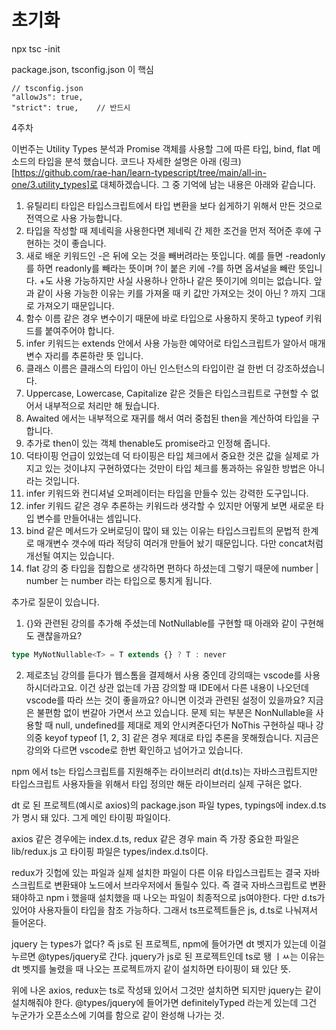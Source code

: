 # 초기화
npx tsc -init

package.json, tsconfig.json 이 핵심

```
// tsconfig.json
"allowJs": true,    
"strict": true,    // 반드시
```

4주차

이번주는 Utility Types 분석과 Promise 객체를 사용할 그에 따른 타입, bind, flat 메소드의 타입을 분석 했습니다.
코드나 자세한 설명은 아래 (링크)[https://github.com/rae-han/learn-typescript/tree/main/all-in-one/3.utility_types]로 대체하겠습니다.
그 중 기억에 남는 내용은 아래와 같습니다.

1. 유틸리티 타입은 타입스크립트에서 타입 변환을 보다 쉽게하기 위해서 만든 것으로 전역으로 사용 가능합니다.
2. 타입을 작성할 때 제네릭을 사용한다면 제네릭 간 제한 조건을 먼저 적어준 후에 구현하는 것이 좋습니다.
3. 새로 배운 키워드인 -은 뒤에 오는 것을 빼버려라는 뜻입니다. 예를 들면 -readonly 를 하면 readonly를 빼라는 뜻이며 ?이 붙은 키에 -?를 하면 옵셔널을 빼란 뜻입니다. +도 사용 가능하지만 사실 사용하나 안하나 같은 뜻이기에 의미는 없습니다. 앞과 같이 사용 가능한 이유는 키를 가져올 때 키 값만 가져오는 것이 아닌 ? 까지 그대로 가져오기 때문입니다.
4. 함수 이름 같은 경우 변수이기 때문에 바로 타입으로 사용하지 못하고 typeof 키워드를 붙여주어야 합니다. 
5. infer 키워드는 extends 안에서 사용 가능한 예약어로 타입스크립트가 알아서 매개변수 자리를 추론하란 뜻 입니다.
6. 클래스 이름은 클래스의 타입이 아닌 인스턴스의 타입이란 걸 한번 더 강조하셨습니다.
7. Uppercase, Lowercase, Capitalize 같은 것들은 타입스크립트로 구현할 수 없어서 내부적으로 처리만 해 뒀습니다. 
8. Awaited 에서는 내부적으로 재귀를 해서 여러 중첩된 then을 계산하여 타입을 구합니다.
9. 추가로 then이 있는 객체 thenable도 promise라고 인정해 줍니다.
10. 덕타이핑 언급이 있었는데 덕 타이핑은 타입 체크에서 중요한 것은 값을 실제로 가지고 있는 것이냐지 구현하였다는 것만이 타입 체크를 통과하는 유일한 방법은 아니라는 것입니다.
11. infer 키워드와 컨디셔널 오퍼레이터는 타입을 만들수 있는 강력한 도구입니다.
12. infer 키워드 같은 경우 추론하는 키워드라 생각할 수 있지만 어떻게 보면 새로운 타입 변수를 만들어내는 셈입니다.
13. bind 같은 메서드가 오버로딩이 많이 돼 있는 이유는 타입스크립트의 문법적 한계로 매개변수 갯수에 따라 적당히 여러개 만들어 놨기 때문입니다. 다만 concat처럼 개선될 여지는 있습니다.
14. flat 강의 중 타입을 집합으로 생각하면 편하다 하셨는데 그렇기 때문에 number | number 는 number 라는 타입으로 퉁치게 됩니다.

추가로 질문이 있습니다.
1. {}와 관련된 강의를 추가해 주셨는데 NotNullable를 구현할 때 아래와 같이 구현해도 괜찮을까요?
```typescript
type MyNotNullable<T> = T extends {} ? T : never
```
2. 제로초님 강의를 듣다가 웹스톰을 결제해서 사용 중인데 강의때는 vscode를 사용 하시더라고요. 이건 상관 없는데 가끔 강의할 때 IDE에서 다른 내용이 나오던데 vscode를 따라 쓰는 것이 좋을까요? 아니면 이것과 관련된 설정이 있을까요? 
   지금은 불편함 없이 번갈아 가면서 쓰고 있습니다. 
   문제 되는 부분은 NonNullable을 사용할 때 null, undefined를 제대로 제외 안시켜준다던가 NoThis 구현하실 때나 강의중 keyof typeof [1, 2, 3] 같은 경우 제대로 타입 추론을 못해줬습니다. 지금은 강의와 다르면 vscode로 한번 확인하고 넘어가고 있습니다.


npm 에서 ts는 타입스크립트를 지원해주는 라이브러리 dt(d.ts)는 자바스크립트지만 타입스크립트 사용자들을 위해서 타입 정의만 해둔 라이브러리 실제 구혀은 없다.

dt 로 된 프로젝트(예시로 axios)의 package.json 파일 types, typings에 index.d.ts 가 명시 돼 있다. 그게 메인 타이핑 파일이다.

axios 같은 경우에는 index.d.ts, redux 같은 경우 main 즉 가장 중요한 파일은 lib/redux.js 고 타이핑 파일은 types/index.d.ts이다.

redux가 깃헙에 있는 파일과 실제 설치한 파일이 다른 이유
타입스크립트는 결국 자바스크립트로 변환돼야 노드에서 브라우저에서 돌릴수 있다. 즉 결국 자바스크립트로 변환 돼야하고 npm i 했을때 설치했을 때 나오는 파일이 최종적으로 js여야한다.
다만 d.ts가 있어야 사용자들이 타입을 참조 가능하다. 그래서 ts프로젝트들은 js, d.ts로 나눠져서 들어온다.

jquery 는 types가 없다? 즉 js로 된 프로젝트, npm에 들어가면 dt 벳지가 있는데 이걸 누르면 @types/jquery로 간다.
jquery가 js로 된 프로젝트인데 ts로 됑 ㅣㅆ는 이유는 dt 벳지를 눌렸을 때 나오는 프로젝트까지 같이 설치하면 타이핑이 돼 있단 뜻.

위에 나온 axios, redux는 ts로 작성돼 있어서 그것만 설치하면 되지만 jquery는 같이 설치해줘야 한다.
@types/jquery에 들어가면 definitelyTyped 라는게 있는데 그건 누군가가 오픈소스에 기여를 함으로 같이 완성해 나가는 것.

